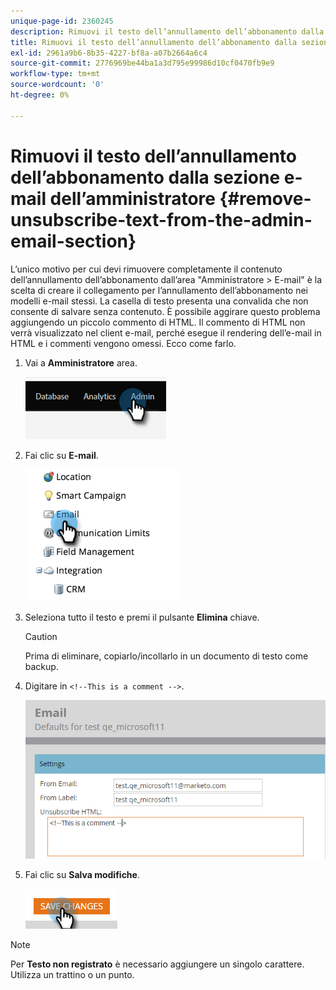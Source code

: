 ```yaml
---
unique-page-id: 2360245
description: Rimuovi il testo dell’annullamento dell’abbonamento dalla sezione e-mail dell’amministratore - Documenti Marketo - Documentazione del prodotto
title: Rimuovi il testo dell’annullamento dell’abbonamento dalla sezione e-mail dell’amministratore
exl-id: 2961a9b6-8b35-4227-bf8a-a07b2664a6c4
source-git-commit: 2776969be44ba1a3d795e99986d10cf0470fb9e9
workflow-type: tm+mt
source-wordcount: '0'
ht-degree: 0%

---
```


# Rimuovi il testo dell’annullamento dell’abbonamento dalla sezione e-mail dell’amministratore {#remove-unsubscribe-text-from-the-admin-email-section}

L’unico motivo per cui devi rimuovere completamente il contenuto dell’annullamento dell’abbonamento dall’area &quot;Amministratore > E-mail&quot; è la scelta di creare il collegamento per l’annullamento dell’abbonamento nei modelli e-mail stessi. La casella di testo presenta una convalida che non consente di salvare senza contenuto. È possibile aggirare questo problema aggiungendo un piccolo commento di HTML. Il commento di HTML non verrà visualizzato nel client e-mail, perché esegue il rendering dell’e-mail in HTML e i commenti vengono omessi. Ecco come farlo.

1. Vai a **Amministratore** area.

   ![](assets/remove-unsubscribe-text-from-the-admin-email-section-1.png)

1. Fai clic su **E-mail**.

   ![](assets/remove-unsubscribe-text-from-the-admin-email-section-2.png)

1. Seleziona tutto il testo e premi il pulsante **Elimina** chiave.

   >[!CAUTION]
   >
   >Prima di eliminare, copiarlo/incollarlo in un documento di testo come backup.

1. Digitare in `<!--This is a comment -->`.

   ![](assets/remove-unsubscribe-text-from-the-admin-email-section-3.png)

1. Fai clic su **Salva modifiche**.

   ![](assets/remove-unsubscribe-text-from-the-admin-email-section-4.png)

>[!NOTE]
>
>Per **Testo non registrato** è necessario aggiungere un singolo carattere. Utilizza un trattino o un punto.
